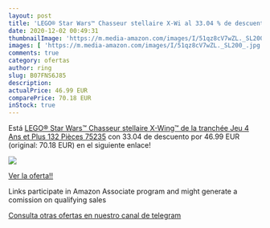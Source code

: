 ```yaml
---
layout: post
title: 'LEGO® Star Wars™ Chasseur stellaire X-Wi al 33.04 % de descuento'
date: 2020-12-02 00:49:31
thumbnailImage: 'https://m.media-amazon.com/images/I/51qz8cV7wZL._SL200_.jpg'
images: [ 'https://m.media-amazon.com/images/I/51qz8cV7wZL._SL200_.jpg' ]
comments: true
category: ofertas
author: ring
slug: B07FNS6J85
description:
actualPrice: 46.99 EUR
comparePrice: 70.18 EUR
inStock: true
---
```


Está [LEGO® Star Wars™ Chasseur stellaire X-Wing™ de la tranchée Jeu 4 Ans et Plus  132 Pièces  75235](https://www.amazon.fr/dp/B07FNS6J85/?tag=tolees0d-21) con 33.04 de descuento por 46.99 EUR (original: 70.18 EUR) en el siguiente enlace!

[![](https://m.media-amazon.com/images/I/51qz8cV7wZL._SL200_.jpg)](https://www.amazon.fr/dp/B07FNS6J85/?tag=tolees0d-21)

[Ver la oferta!!](https://www.amazon.fr/dp/B07FNS6J85/?tag=tolees0d-21)

Links participate in Amazon Associate program and might generate a comission on qualifying sales

[Consulta otras ofertas en nuestro canal de telegram](https://t.me/s/ofertas25)
